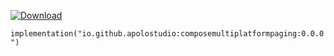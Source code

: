 [ ![Download](https://maven-badges.herokuapp.com/maven-central/io.github.apolostudio/composemultiplatformpaging/badge.svg) ](https://maven-badges.herokuapp.com/maven-central/io.github.apolostudio/composemultiplatformpaging)


```implementation("io.github.apolostudio:composemultiplatformpaging:0.0.0")```
